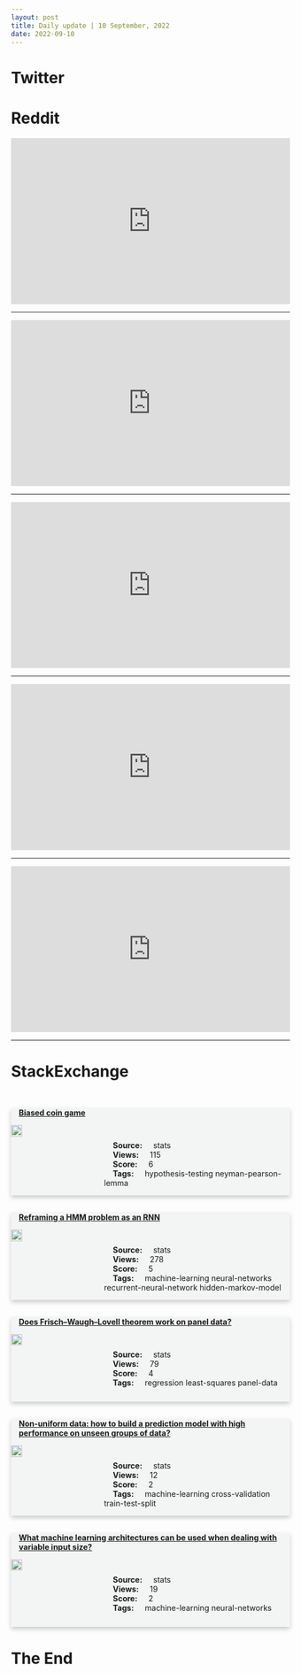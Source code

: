 ```yaml
---
layout: post
title: Daily update | 10 September, 2022
date: 2022-09-10
---
```


<script async src="https://platform.twitter.com/widgets.js" charset="utf-8"></script>


<script src='https://storage.ko-fi.com/cdn/scripts/overlay-widget.js'></script>
<script>
  kofiWidgetOverlay.draw('themldojo', {
    'type': 'floating-chat',
    'floating-chat.donateButton.text': 'Support me',
    'floating-chat.donateButton.background-color': '#f45d22',
    'floating-chat.donateButton.text-color': '#fff'
  });
</script>

# Twitter 

<blockquote class="twitter-tweet"><a href="https://twitter.com/InfinityWard/status/1568293406396321795"></a></blockquote>

<blockquote class="twitter-tweet"><a href="https://twitter.com/SecretaryPete/status/1568351978530430984"></a></blockquote>

<blockquote class="twitter-tweet"><a href="https://twitter.com/iamtrask/status/1568162422648672257"></a></blockquote>

<blockquote class="twitter-tweet"><a href="https://twitter.com/EricTopol/status/1568319102376366080"></a></blockquote>

<blockquote class="twitter-tweet"><a href="https://twitter.com/svpino/status/1568298206701953026"></a></blockquote>

<blockquote class="twitter-tweet"><a href="https://twitter.com/stanfordnlp/status/1568225495971516416"></a></blockquote>

<blockquote class="twitter-tweet"><a href="https://twitter.com/seb_ruder/status/1568167922111057923"></a></blockquote>

<blockquote class="twitter-tweet"><a href="https://twitter.com/MetaAI/status/1568297582249627648"></a></blockquote>

<blockquote class="twitter-tweet"><a href="https://twitter.com/huggingface/status/1568292098339635206"></a></blockquote>

<blockquote class="twitter-tweet"><a href="https://twitter.com/berkeley_ai/status/1568150412343246849"></a></blockquote>

# Reddit 

<iframe id="reddit-embed" src="https://www.redditmedia.com/r/dataengineering/comments/x9q1j2/looks_familiar?ref_source=embed&amp;ref=share&amp;embed=true" sandbox="allow-scripts allow-same-origin allow-popups" style="border: none;" height="300" width="100%" scrolling="yes"></iframe>
<hr style="width:100%;text-align:left;margin-left:0">
<iframe id="reddit-embed" src="https://www.redditmedia.com/r/MachineLearning/comments/x9kcqo/n_nvidia_hopper_sweeps_ai_inference_benchmarks_in?ref_source=embed&amp;ref=share&amp;embed=true" sandbox="allow-scripts allow-same-origin allow-popups" style="border: none;" height="300" width="100%" scrolling="yes"></iframe>
<hr style="width:100%;text-align:left;margin-left:0">
<iframe id="reddit-embed" src="https://www.redditmedia.com/r/MachineLearning/comments/x9novp/n_implementing_aiml_models_from_scratch_stylepoint?ref_source=embed&amp;ref=share&amp;embed=true" sandbox="allow-scripts allow-same-origin allow-popups" style="border: none;" height="300" width="100%" scrolling="yes"></iframe>
<hr style="width:100%;text-align:left;margin-left:0">
<iframe id="reddit-embed" src="https://www.redditmedia.com/r/datascience/comments/xa11su/data_scientists_who_describe_your_work_as_fun_or?ref_source=embed&amp;ref=share&amp;embed=true" sandbox="allow-scripts allow-same-origin allow-popups" style="border: none;" height="300" width="100%" scrolling="yes"></iframe>
<hr style="width:100%;text-align:left;margin-left:0">
<iframe id="reddit-embed" src="https://www.redditmedia.com/r/MachineLearning/comments/x9i02d/p_docker_alternative_for_aiml?ref_source=embed&amp;ref=share&amp;embed=true" sandbox="allow-scripts allow-same-origin allow-popups" style="border: none;" height="300" width="100%" scrolling="yes"></iframe>
<hr style="width:100%;text-align:left;margin-left:0">

<style>
.card {
box-shadow: 0 4px 8px 0 rgba(0,0,0,0.2);
transition: 0.3s;
width: 100%;
background-color: #F3F4F4;
}
p{
    margin-left:  3em;
    padding-top: 1em;
}
.part2{
    display: grid;
    grid-template-columns: 1fr 3fr;
}
h4{
    margin: 1em;
}

.card:hover {
box-shadow: 0 8px 16px 0 rgba(0,0,0,0.2);
}
b {
padding: 2px 16px;
}
</style>
  
# StackExchange 


  <br>
  <div class="card">
  <h4><a href='https://stats.stackexchange.com/questions/588252/biased-coin-game'>Biased coin game</a></h4> 
  <div class="part2">
      <img src="https://cdn.sstatic.net/Sites/stats/Img/apple-touch-icon@2.png?v=344f57aa10cc" alt="Img missing!" style="width:40%">
      <p><b>Source:</b> stats<br><b>Views:</b> 115<br><b>Score:</b> 6<br><b>Tags:</b> <span class="badge badge-dark">hypothesis-testing</span> <span class="badge badge-dark">neyman-pearson-lemma</span></p> 
  </div>
  </div>
      
  <br>
  <div class="card">
  <h4><a href='https://stats.stackexchange.com/questions/588236/reframing-a-hmm-problem-as-an-rnn'>Reframing a HMM problem as an RNN</a></h4> 
  <div class="part2">
      <img src="https://cdn.sstatic.net/Sites/stats/Img/apple-touch-icon@2.png?v=344f57aa10cc" alt="Img missing!" style="width:40%">
      <p><b>Source:</b> stats<br><b>Views:</b> 278<br><b>Score:</b> 5<br><b>Tags:</b> <span class="badge badge-dark">machine-learning</span> <span class="badge badge-dark">neural-networks</span> <span class="badge badge-dark">recurrent-neural-network</span> <span class="badge badge-dark">hidden-markov-model</span></p> 
  </div>
  </div>
      
  <br>
  <div class="card">
  <h4><a href='https://stats.stackexchange.com/questions/588249/does-frisch-waugh-lovell-theorem-work-on-panel-data'>Does Frisch–Waugh–Lovell theorem work on panel data?</a></h4> 
  <div class="part2">
      <img src="https://cdn.sstatic.net/Sites/stats/Img/apple-touch-icon@2.png?v=344f57aa10cc" alt="Img missing!" style="width:40%">
      <p><b>Source:</b> stats<br><b>Views:</b> 79<br><b>Score:</b> 4<br><b>Tags:</b> <span class="badge badge-dark">regression</span> <span class="badge badge-dark">least-squares</span> <span class="badge badge-dark">panel-data</span></p> 
  </div>
  </div>
      
  <br>
  <div class="card">
  <h4><a href='https://stats.stackexchange.com/questions/588233/non-uniform-data-how-to-build-a-prediction-model-with-high-performance-on-unsee'>Non-uniform data: how to build a prediction model with high performance on unseen groups of data?</a></h4> 
  <div class="part2">
      <img src="https://cdn.sstatic.net/Sites/stats/Img/apple-touch-icon@2.png?v=344f57aa10cc" alt="Img missing!" style="width:40%">
      <p><b>Source:</b> stats<br><b>Views:</b> 12<br><b>Score:</b> 2<br><b>Tags:</b> <span class="badge badge-dark">machine-learning</span> <span class="badge badge-dark">cross-validation</span> <span class="badge badge-dark">train-test-split</span></p> 
  </div>
  </div>
      
  <br>
  <div class="card">
  <h4><a href='https://stats.stackexchange.com/questions/588260/what-machine-learning-architectures-can-be-used-when-dealing-with-variable-input'>What machine learning architectures can be used when dealing with variable input size?</a></h4> 
  <div class="part2">
      <img src="https://cdn.sstatic.net/Sites/stats/Img/apple-touch-icon@2.png?v=344f57aa10cc" alt="Img missing!" style="width:40%">
      <p><b>Source:</b> stats<br><b>Views:</b> 19<br><b>Score:</b> 2<br><b>Tags:</b> <span class="badge badge-dark">machine-learning</span> <span class="badge badge-dark">neural-networks</span></p> 
  </div>
  </div>
      
# The End